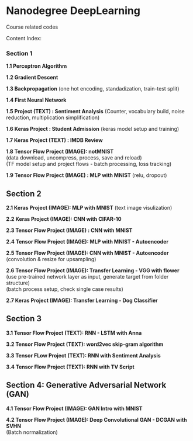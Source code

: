 # Nanodegree DeepLearning
Course related codes

Content Index:

### Section 1
__1.1 Perceptron Algorithm__

__1.2 Gradient Descent__

__1.3 Backpropagation__ (one hot encoding, standadization, train-test split)

__1.4 First Neural Network__

__1.5 Project (TEXT) : Sentiment Analysis__ (Counter, vocabulary build, noise reduction, multiplication simplification)

__1.6 Keras Project : Student Admission__ (keras model setup and training)

__1.7 Keras Project (TEXT) : IMDB Review__

__1.8 Tensor Flow Project (IMAGE): notMNIST__   
(data download, uncompress, process, save and reload)  
(TF model setup and project flows - batch processing, loss tracking)  

__1.9 Tensor Flow Project (IMAGE) : MLP with MNIST__ (relu, dropout)

## Section 2
__2.1 Keras Project (IMAGE): MLP with MNIST__ (text image visulization)

__2.2 Keras Project (IMAGE): CNN with CIFAR-10__

__2.3 Tensor Flow Project (IMAGE) : CNN with MNIST__  

__2.4 Tensor Flow Project (IMAGE): MLP with MNIST - Autoencoder__  

__2.5 Tensor Flow Project (IMAGE): CNN with MNIST - Autoencoder__ (convolution & resize for upsampling)  

__2.6 Tensor Flow Project (IMAGE): Transfer Learning - VGG with flower__  
(use pre-trained network layer as input, generate target from folder structure)  
(batch process setup, check single case results)

__2.7 Keras Project (IMAGE): Transfer Learning - Dog Classifier__

## Section 3
__3.1 Tensor Flow Project (TEXT): RNN - LSTM with Anna__

__3.2 Tensor Flow Project (TEXT): word2vec skip-gram algorithm__

__3.3 Tensor FLow Project (TEXT): RNN with Sentiment Analysis__

__3.4 Tensor Flow Project (TEXT): RNN with TV Script__

## Section 4: Generative Adversarial Network (GAN)
__4.1 Tensor Flow Project (IMAGE): GAN Intro with MNIST__  

__4.2 Tensor Flow Project (IMAGE): Deep Convolutional GAN - DCGAN with SVHN__  
(Batch normalization)
